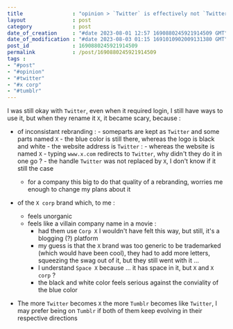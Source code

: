 ```yaml
---
title                : "opinion > `Twitter` is effectively not `Twitter` anymore"
layout               : post
category             : post
date_of_creation     : "#date 2023-08-01 12:57 1690880245921914509 GMT"
date_of_modification : "#date 2023-08-03 01:15 1691010902009131380 GMT"
post_id              : 1690880245921914509
permalink            : /post/1690880245921914509
tags :
- "#post"
- "#opinion"
- "#twitter"
- "#x corp"
- "#tumblr"
---
```


I was still okay with `Twitter`, even when it required login, I still have ways to use it,
but when they rename it `X`, it became scary, because :
- of inconsistant rebranding :
        - someparts are kept as `Twitter` and some parts named `X`
        - the blue color is still there, whereas the logo is black and white
        - the website address is `Twitter` :
            - whereas the website is named `X`
            - typing `www.x.com` redirects to `Twitter`, why didn't they do it in one go ?
        - the handle `Twitter` was not replaced by `X`, I don't know if it still the case
    - for a company this big to do that quality of a rebranding, worries me enough to change my plans about it

- of the `X corp` brand which, to me :
  - feels unorganic
  - feels like a villain company name in a movie :
    - had them use `Corp X` I wouldn't have felt this way, but still, it's a blogging (?) platform
    - my guess is that the `X` brand was too generic to be trademarked (which would have been cool), they had to add more letters, squeezing the swag out of it, but they still went with it ...
    - I understand `Space X` because ... it has space in it, but `X` and `X corp` ?
    - the black and white color feels serious against the conviality of the blue color

- The more `Twitter` becomes `X` the more `Tumblr` becomes like `Twitter`, I may prefer being on `Tumblr` if both of them keep evolving in their respective directions